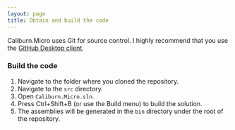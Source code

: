 ```yaml
---
layout: page
title: Obtain and build the code
---
```


Caliburn.Micro uses Git for source control. I highly recommend that you use the [GitHub Desktop client][gd].

### Build the code 
1. Navigate to the folder where you cloned the repository.
2. Navigate to the `src` directory.
3. Open `Caliburn.Micro.sln`.
4. Press Ctrl+Shift+B (or use the Build menu) to build the solution.
5. The assemblies will be generated in the `bin` directory under the root of the repository.

[gd]: https://desktop.github.com/